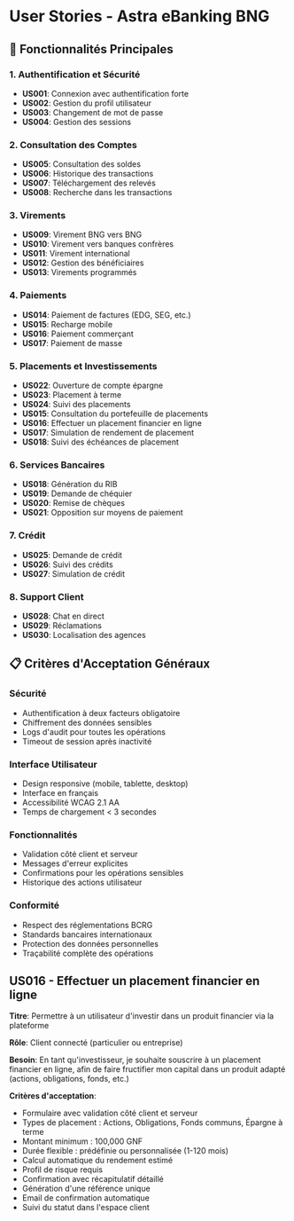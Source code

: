# User Stories - Astra eBanking BNG

## 🏦 Fonctionnalités Principales

### 1. Authentification et Sécurité
- **US001**: Connexion avec authentification forte
- **US002**: Gestion du profil utilisateur
- **US003**: Changement de mot de passe
- **US004**: Gestion des sessions

### 2. Consultation des Comptes
- **US005**: Consultation des soldes
- **US006**: Historique des transactions
- **US007**: Téléchargement des relevés
- **US008**: Recherche dans les transactions

### 3. Virements
- **US009**: Virement BNG vers BNG
- **US010**: Virement vers banques confrères
- **US011**: Virement international
- **US012**: Gestion des bénéficiaires
- **US013**: Virements programmés

### 4. Paiements
- **US014**: Paiement de factures (EDG, SEG, etc.)
- **US015**: Recharge mobile
- **US016**: Paiement commerçant
- **US017**: Paiement de masse

### 5. Placements et Investissements
- **US022**: Ouverture de compte épargne
- **US023**: Placement à terme
- **US024**: Suivi des placements
- **US015**: Consultation du portefeuille de placements
- **US016**: Effectuer un placement financier en ligne
- **US017**: Simulation de rendement de placement
- **US018**: Suivi des échéances de placement

### 6. Services Bancaires
- **US018**: Génération du RIB
- **US019**: Demande de chéquier
- **US020**: Remise de chèques
- **US021**: Opposition sur moyens de paiement

### 7. Crédit
- **US025**: Demande de crédit
- **US026**: Suivi des crédits
- **US027**: Simulation de crédit

### 8. Support Client
- **US028**: Chat en direct
- **US029**: Réclamations
- **US030**: Localisation des agences

## 📋 Critères d'Acceptation Généraux

### Sécurité
- Authentification à deux facteurs obligatoire
- Chiffrement des données sensibles
- Logs d'audit pour toutes les opérations
- Timeout de session après inactivité

### Interface Utilisateur
- Design responsive (mobile, tablette, desktop)
- Interface en français
- Accessibilité WCAG 2.1 AA
- Temps de chargement < 3 secondes

### Fonctionnalités
- Validation côté client et serveur
- Messages d'erreur explicites
- Confirmations pour les opérations sensibles
- Historique des actions utilisateur

### Conformité
- Respect des réglementations BCRG
- Standards bancaires internationaux
- Protection des données personnelles
- Traçabilité complète des opérations

## US016 - Effectuer un placement financier en ligne

**Titre**: Permettre à un utilisateur d'investir dans un produit financier via la plateforme

**Rôle**: Client connecté (particulier ou entreprise)

**Besoin**: En tant qu'investisseur, je souhaite souscrire à un placement financier en ligne, afin de faire fructifier mon capital dans un produit adapté (actions, obligations, fonds, etc.)

**Critères d'acceptation**:
- Formulaire avec validation côté client et serveur
- Types de placement : Actions, Obligations, Fonds communs, Épargne à terme
- Montant minimum : 100,000 GNF
- Durée flexible : prédéfinie ou personnalisée (1-120 mois)
- Calcul automatique du rendement estimé
- Profil de risque requis
- Confirmation avec récapitulatif détaillé
- Génération d'une référence unique
- Email de confirmation automatique
- Suivi du statut dans l'espace client